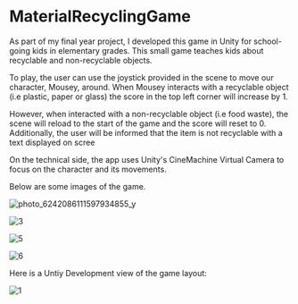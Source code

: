 # MaterialRecyclingGame
As part of my final year project, I developed this game in Unity for school-going kids in elementary grades. 
This small game teaches kids about recyclable and non-recyclable objects. 

To play, the user can use the joystick provided in the scene to move our character, Mousey, around. 
When Mousey interacts with a recyclable object (i.e plastic, paper or glass) the score in the top left corner
will increase by 1. 

However, when interacted with a non-recyclable object (i.e food waste), the scene will reload to the start of the game and the score
will reset to 0. Additionally, the user will be informed that the item is not recyclable with a text displayed on scree

On the technical side, the app uses Unity's CineMachine Virtual Camera to focus on the character and its movements. 

Below are some images of the game. 


![photo_6242086111597934855_y](https://github.com/k-Yashika/MaterialRecyclingGame/assets/96520667/d539105f-769b-4be9-a423-e86c19fb428d)

![3](https://github.com/k-Yashika/MaterialRecyclingGame/assets/96520667/9536be02-5dab-4b2e-a9a1-cd0926eaac26)

![5](https://github.com/k-Yashika/MaterialRecyclingGame/assets/96520667/c49b75cc-bcaa-468b-bb90-4156eba8441d)

![6](https://github.com/k-Yashika/MaterialRecyclingGame/assets/96520667/2b431acd-9581-40a1-a921-db0b79a9ebe6)


Here is a Untiy Development view of the game layout:

![1](https://github.com/k-Yashika/MaterialRecyclingGame/assets/96520667/4f0e20cf-367e-4cd3-9326-621b320cc822)

